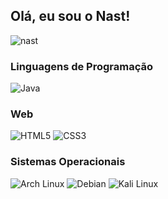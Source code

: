 ## Olá, eu sou o Nast!

![nast](https://github-readme-stats.vercel.app/api?username=nasthryhoriev&show_icons=true&theme=transparent)

### Linguagens de Programação  
![Java](https://img.shields.io/badge/Java-ED8B00?style=for-the-badge&logo=openjdk&logoColor=white) 

### Web
![HTML5](https://img.shields.io/badge/HTML5-E34F26?style=for-the-badge&logo=html5&logoColor=white) ![CSS3](https://img.shields.io/badge/CSS3-1572B6?style=for-the-badge&logo=css3&logoColor=white)

### Sistemas Operacionais  
![Arch Linux](https://img.shields.io/badge/Arch_Linux-1793D1?style=for-the-badge&logo=arch-linux&logoColor=white) ![Debian](https://img.shields.io/badge/Debian-A81D33?style=for-the-badge&logo=debian&logoColor=white) ![Kali Linux](https://img.shields.io/badge/Kali_Linux-557C94?style=for-the-badge&logo=kali-linux&logoColor=white)
